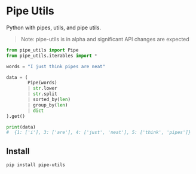 # Pipe Utils

Python with pipes, utils, and pipe utils.

> Note: pipe-utils is in alpha and significant API changes are expected

```python
from pipe_utils import Pipe
from pipe_utils.iterables import *

words = "I just think pipes are neat"

data = (
        Pipe(words)
        | str.lower
        | str.split
        | sorted_by(len)
        | group_by(len)
        | dict
).get()

print(data)
#  {1: ['i'], 3: ['are'], 4: ['just', 'neat'], 5: ['think', 'pipes']}
```

## Install

```
pip install pipe-utils
```

